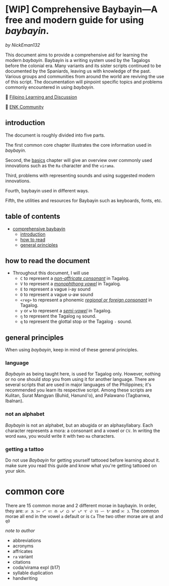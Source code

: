 # [WIP] Comprehensive Baybayin―A free and modern guide for using *baybayin*.
*by NickEman132*

This document aims to provide a comprehensive aid for learning the modern *baybayin*.
Baybayin is a writing system used by the Tagalogs before the colonial era. Many variants and its sister scripts continued to be documented by the Spaniards, leaving us with knowledge of the past. Various groups and communities from around the world are reviving the use of this script.
The documentation will pinpoint specific topics and problems commonly encountered in using *baybayin*.

💛 [Filipino Learning and Discussion](https://discord.gg/mtYQvSYU7v)

💙 [ENK Community](http://bit.ly/ENKFBGroup) 

## introduction
The document is roughly divided into five parts.

The first common core chapter illustrates the core information used in *baybayin*.

Second, the [basics](https://github.com/nickeman132/comprehensive-baybayin#basics) chapter will give an overview over commonly used innovations such as the `Ra` character and the `virama`.

Third, problems with representing sounds and using suggested modern innovations.

Fourth, baybayin used in different ways.

Fifth, the utilities and resources for Baybayin such as keyboards, fonts, etc.

## table of contents

- [comprehensive baybayin](https://github.com/NickEman132/Comprehensive-Baybayin#comprehensive-baybayina-free-and-modern-guide-for-using-baybayin)
    - [introduction](https://github.com/NickEman132/comprehensive-baybayin#introduction)
    - [how to read](https://github.com/nickeman132/comprehensive-baybayin#how-to-read-the-document)
    - [general principles](https://github.com/nickeman132/comprehensive-baybayin#general-principles)

## how to read the document
- Throughout this document, I will use
  - `C` to represent a [*non-affricate consonant*](https://github.com/nickeman132i#consonants) in Tagalog. 
  - `V` to represent a [*monophthong vowel*](https://github.com/nickeman132i#vowels) in Tagalog.
  - `E` to represent a vague i-ay sound
  - `O` to represent a vague u-aw sound
  - `<reg>` to represent a phonemic [*regional or foreign consonant*](https://github.com/nickeman132i#foreign-consonants) in Tagalog. 
  - `y` or `w` to represent a [*semi-vowel*](https://github.com/nickeman132i#consonants) in Tagalog. 
  - `ŋ` to represent the Tagalog `ng` sound.
  - `q` to represent the glottal stop or the Tagalog `-` sound.

## general principles
When using *baybayin*, keep in mind of these general principles.

### language
*Baybayin* as being taught here, is used for Tagalog only.
However, nothing or no one should stop you from using it for another language.
There are several scripts that are used in major languages of the Philippines; it's recommended you learn its respective script.
Among these scripts are Kulitan, Surat Mangyan (Buhid, Hanunó'o), and Palawano (Tagbanwa, Ibalnan).

### not an alphabet
*Baybayin* is not an alphabet, but an abugida or an alphasyllabary.
Each character represents a mora: a consonant and a vowel or `CV`.
In writing the word `mama`, you would write it with two `ma` characters.

### getting a tattoo
Do not use *Baybayin* for getting yourself tattooed before learning about it.
make sure you read this guide and know what you're getting tattooed on your skin.

# common core
There are 15 common morae and 2 different morae in baybayin.
In order, they are: `ᜃ ᜄ ᜅ ᜆ ᜇ ᜈ ᜉ ᜊ ᜋ ᜌ ᜎ ᜏ ᜐ ᜑ ᜀ` and `ᜁ ᜂ`.
The common morae all end in the vowel `a` default or is `Ca`
The two other morae are `qE` and `qO`


*note to author*
+ abbreviations
+ acronyms
+ affricates
+ `ra` variant
+ citations
+ coda/virama expl (b17)
+ syllable duplication
+ handwriting
